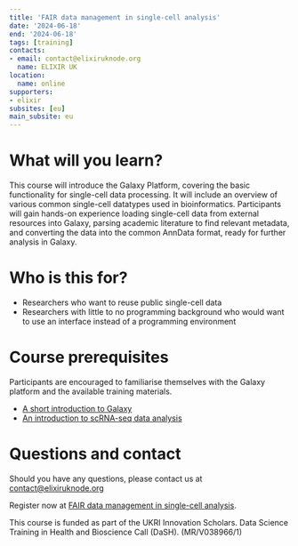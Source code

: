 ```yaml
---
title: 'FAIR data management in single-cell analysis'
date: '2024-06-18'
end: '2024-06-18'
tags: [training]
contacts:
- email: contact@elixiruknode.org
  name: ELIXIR UK
location:
  name: online
supporters:
- elixir
subsites: [eu]
main_subsite: eu
---
```


# What will you learn?

This course will introduce the Galaxy Platform, covering the basic functionality for single-cell data processing. It will include an overview of various common single-cell datatypes used in bioinformatics. Participants will gain hands-on experience loading single-cell data from external resources into Galaxy, parsing academic literature to find relevant metadata, and converting the data into the common AnnData format, ready for further analysis in Galaxy.


# Who is this for?

- Researchers who want to reuse public single-cell data
- Researchers with little to no programming background who would want to use an interface instead of a programming environment

# Course prerequisites 

Participants are encouraged to familiarise themselves with the Galaxy platform and the available training materials. 

- [A short introduction to Galaxy](https://training.galaxyproject.org/training-material/topics/introduction/tutorials/galaxy-intro-short/tutorial.html)
- [An introduction to scRNA-seq data analysis](https://training.galaxyproject.org/training-material/topics/single-cell/tutorials/scrna-intro/slides.html#1)

# Questions and contact

Should you have any questions, please contact us at contact@elixiruknode.org 


Register now at [FAIR data management in single-cell analysis](https://bradford-ac-uk.zoom.us/meeting/register/tZwtfuihrz0pGNLVbpJi_5v85NktsmcZl2T3).

This course is funded as part of the UKRI Innovation Scholars. Data Science Training in Health and Bioscience Call (DaSH). (MR/V038966/1)

